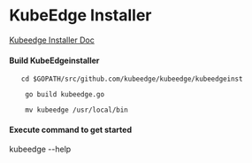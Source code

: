 # KubeEdge Installer

[Kubeedge Installer Doc](<https:https://github.com/samy2019/kubeedge/blob/bc14b1ee9f71b023b1e9a6faf68a0ee01ff35450/docs/proposals/kubeedgeadm-scope.md/>)

#### Build KubeEdgeinstaller

 ```shell
    cd $GOPATH/src/github.com/kubeedge/kubeedge/kubeedgeinst
    
     go build kubeedge.go
     
     mv kubeedge /usr/local/bin
 ```
  
#### Execute command to get started

kubeedge --help 